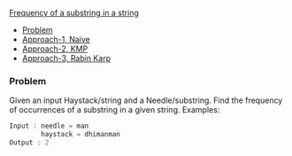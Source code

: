 [Frequency of a substring in a string](https://www.geeksforgeeks.org/frequency-substring-string/)
- [Problem](#p)
- [Approach-1, Naive](SubString_Search_Algos)
- [Approach-2, KMP](SubString_Search_Algos)
- [Approach-3, Rabin Karp](SubString_Search_Algos)

### Problem
Given an input Haystack/string and a Needle/substring. Find the frequency of occurrences of a substring in a given string. Examples:
```c
Input : needle = man
        haystack = dhimanman
Output : 2
```
